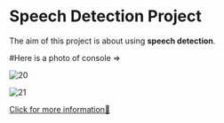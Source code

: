 # Speech Detection Project

The aim of this project is about using **speech detection**.

#Here is a photo of console =>

![20](https://user-images.githubusercontent.com/37474673/103918495-ed2e4280-511f-11eb-8723-82f26325192d.png)

![21](https://user-images.githubusercontent.com/37474673/103918499-ee5f6f80-511f-11eb-860d-4a11f7579c94.png)

[Click for more information🔎](https://developer.mozilla.org/en-US/docs/Web/API/SpeechRecognition)
